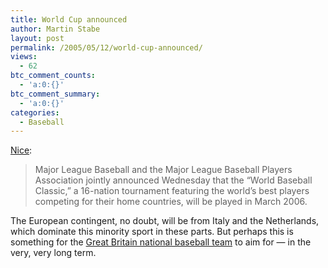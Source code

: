 ```yaml
---
title: World Cup announced
author: Martin Stabe
layout: post
permalink: /2005/05/12/world-cup-announced/
views:
  - 62
btc_comment_counts:
  - 'a:0:{}'
btc_comment_summary:
  - 'a:0:{}'
categories:
  - Baseball
---
```

[Nice][1]:

> Major League Baseball and the Major League Baseball Players Association jointly announced Wednesday that the &ldquo;World Baseball Classic,&rdquo; a 16-nation tournament featuring the world&#8217;s best players competing for their home countries, will be played in March 2006.

The European contingent, no doubt, will be from Italy and the Netherlands, which dominate this minority sport in these parts. But perhaps this is something for the [Great Britain national baseball team][2] to aim for &mdash; in the very, very long term.

 [1]: http://sports.espn.go.com/mlb/news/story?id=2057633
 [2]: http://www.gbbaseball.com/